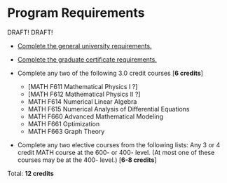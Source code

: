 Program Requirements
====================

DRAFT! DRAFT!

* [Complete the general university requirements.](http://catalog.uaf.edu/graduate/)

* [Complete the graduate certificate requirements.](http://catalog.uaf.edu/graduate/#GraduateCertificate)

* Complete any two of the following 3.0 credit courses [**6 credits**]
  * [MATH F611 Mathematical Physics I  ?]
  * [MATH F612 Mathematical Physics II  ?]
  * MATH F614 Numerical Linear Algebra
  * MATH F615 Numerical Analysis of Differential Equations
  * MATH F660 Advanced Mathematical Modeling
  * MATH F661 Optimization
  * MATH F663 Graph Theory

* Complete any two elective courses from the following lists: Any 3 or 4 credit MATH course at the 600- or 400- level.  (At most one of these courses may be at the 400- level.) [**6-8 credits**]

Total: **12 credits**


